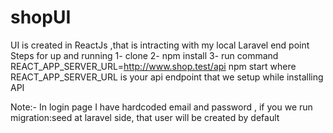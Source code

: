 # shopUI
UI is created in ReactJs ,that is intracting with my local Laravel end point
Steps for up and running
1- clone
2- npm install
3- run command REACT_APP_SERVER_URL=http://www.shop.test/api npm start where REACT_APP_SERVER_URL is your api endpoint that we setup while installing API

Note:- In login page I have hardcoded email and password , if you we run migration:seed at laravel side, that user will be created by default